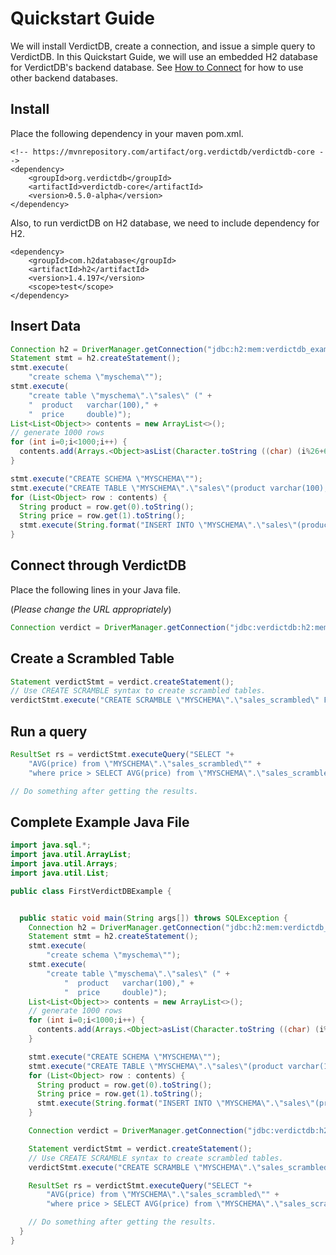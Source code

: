 # Quickstart Guide

We will install VerdictDB, create a connection, and issue a simple query to VerdictDB. In this Quickstart Guide, we will use an embedded H2 database for VerdictDB's backend database. See [How to Connect](/connection/) for how to use other backend databases.


## Install

Place the following dependency in your maven pom.xml.
```pom
<!-- https://mvnrepository.com/artifact/org.verdictdb/verdictdb-core -->
<dependency>
    <groupId>org.verdictdb</groupId>
    <artifactId>verdictdb-core</artifactId>
    <version>0.5.0-alpha</version>
</dependency>
```


Also, to run verdictDB on H2 database, we need to include dependency for H2.
```pom
<dependency>
    <groupId>com.h2database</groupId>
    <artifactId>h2</artifactId>
    <version>1.4.197</version>
    <scope>test</scope>
</dependency>
```

## Insert Data


```java
Connection h2 = DriverManager.getConnection("jdbc:h2:mem:verdictdb_example_db");
Statement stmt = h2.createStatement();
stmt.execute(
    "create schema \"myschema\"");
stmt.execute(
    "create table \"myschema\".\"sales\" (" +
    "  product   varchar(100)," +
    "  price     double)");
List<List<Object>> contents = new ArrayList<>();
// generate 1000 rows
for (int i=0;i<1000;i++) {
  contents.add(Arrays.<Object>asList(Character.toString ((char) (i%26+65)), Math.random()*100));
}

stmt.execute("CREATE SCHEMA \"MYSCHEMA\"");
stmt.execute("CREATE TABLE \"MYSCHEMA\".\"sales\"(product varchar(100), price double)");
for (List<Object> row : contents) {
  String product = row.get(0).toString();
  String price = row.get(1).toString();
  stmt.execute(String.format("INSERT INTO \"MYSCHEMA\".\"sales\"(product, price) VALUES('%s', %s)", product, price));
}
```



## Connect through VerdictDB

Place the following lines in your Java file.

(*Please change the URL appropriately*)

```java
Connection verdict = DriverManager.getConnection("jdbc:verdictdb:h2:mem:verdictdb_example_db");
```


## Create a Scrambled Table

```java
Statement verdictStmt = verdict.createStatement();
// Use CREATE SCRAMBLE syntax to create scrambled tables.
verdictStmt.execute("CREATE SCRAMBLE \"MYSCHEMA\".\"sales_scrambled\" FROM \"MYSCHEMA\".\"sales\"");
```


## Run a query

```java
ResultSet rs = verdictStmt.executeQuery("SELECT "+
    "AVG(price) from \"MYSCHEMA\".\"sales_scrambled\"" +
    "where price > SELECT AVG(price) from \"MYSCHEMA\".\"sales_scrambled\"");

// Do something after getting the results.
```


## Complete Example Java File

```java
import java.sql.*;
import java.util.ArrayList;
import java.util.Arrays;
import java.util.List;

public class FirstVerdictDBExample {


  public static void main(String args[]) throws SQLException {
    Connection h2 = DriverManager.getConnection("jdbc:h2:mem:verdictdb_example_db");
    Statement stmt = h2.createStatement();
    stmt.execute(
        "create schema \"myschema\"");
    stmt.execute(
        "create table \"myschema\".\"sales\" (" +
            "  product   varchar(100)," +
            "  price     double)");
    List<List<Object>> contents = new ArrayList<>();
    // generate 1000 rows
    for (int i=0;i<1000;i++) {
      contents.add(Arrays.<Object>asList(Character.toString ((char) (i%26+65)), Math.random()*100));
    }

    stmt.execute("CREATE SCHEMA \"MYSCHEMA\"");
    stmt.execute("CREATE TABLE \"MYSCHEMA\".\"sales\"(product varchar(100), price double)");
    for (List<Object> row : contents) {
      String product = row.get(0).toString();
      String price = row.get(1).toString();
      stmt.execute(String.format("INSERT INTO \"MYSCHEMA\".\"sales\"(product, price) VALUES('%s', %s)", product, price));
    }

    Connection verdict = DriverManager.getConnection("jdbc:verdictdb:h2:mem:verdictdb_example_db");

    Statement verdictStmt = verdict.createStatement();
    // Use CREATE SCRAMBLE syntax to create scrambled tables.
    verdictStmt.execute("CREATE SCRAMBLE \"MYSCHEMA\".\"sales_scrambled\" FROM \"MYSCHEMA\".\"sales\"");

    ResultSet rs = verdictStmt.executeQuery("SELECT "+
        "AVG(price) from \"MYSCHEMA\".\"sales_scrambled\"" +
        "where price > SELECT AVG(price) from \"MYSCHEMA\".\"sales_scrambled\"");

    // Do something after getting the results.
  }
}
```